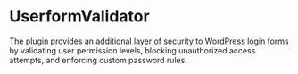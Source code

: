 # UserformValidator
The plugin provides an additional layer of security to WordPress login forms by validating user permission levels, blocking unauthorized access attempts, and enforcing custom password rules.
